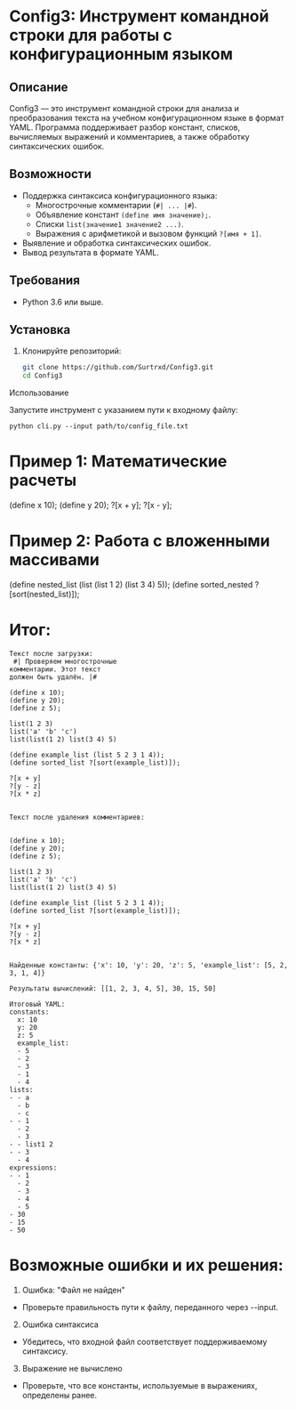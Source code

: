 # Config3: Инструмент командной строки для работы с конфигурационным языком

## Описание
Config3 — это инструмент командной строки для анализа и преобразования текста на учебном конфигурационном языке в формат YAML. Программа поддерживает разбор констант, списков, вычисляемых выражений и комментариев, а также обработку синтаксических ошибок.

## Возможности
- Поддержка синтаксиса конфигурационного языка:
  - Многострочные комментарии (`#| ... |#`).
  - Объявление констант `(define имя значение);`.
  - Списки `list(значение1 значение2 ...)`.
  - Выражения с арифметикой и вызовом функций `?[имя + 1]`.
- Выявление и обработка синтаксических ошибок.
- Вывод результата в формате YAML.

## Требования
- Python 3.6 или выше.

## Установка
1. Клонируйте репозиторий:
   ```bash
   git clone https://github.com/Surtrxd/Config3.git
   cd Config3

Использование

Запустите инструмент с указанием пути к входному файлу:

`python cli.py --input path/to/config_file.txt`


# Пример 1: Математические расчеты
(define x 10);
(define y 20);
?[x + y];
?[x - y];

# Пример 2: Работа с вложенными массивами
(define nested_list (list (list 1 2) (list 3 4) 5));
(define sorted_nested ?[sort(nested_list)]);


# Итог:

``` 
Текст после загрузки:
 #| Проверяем многострочные
комментарии. Этот текст
должен быть удалён. |#

(define x 10);
(define y 20);
(define z 5);

list(1 2 3)
list('a' 'b' 'c')
list(list(1 2) list(3 4) 5)

(define example_list (list 5 2 3 1 4));
(define sorted_list ?[sort(example_list)]);

?[x + y]
?[y - z]
?[x * z]


Текст после удаления комментариев:


(define x 10);
(define y 20);
(define z 5);

list(1 2 3)
list('a' 'b' 'c')
list(list(1 2) list(3 4) 5)

(define example_list (list 5 2 3 1 4));
(define sorted_list ?[sort(example_list)]);

?[x + y]
?[y - z]
?[x * z]


Найденные константы: {'x': 10, 'y': 20, 'z': 5, 'example_list': [5, 2, 3, 1, 4]}

Результаты вычислений: [[1, 2, 3, 4, 5], 30, 15, 50]

Итоговый YAML:
constants:
  x: 10
  y: 20
  z: 5
  example_list:
  - 5
  - 2
  - 3
  - 1
  - 4
lists:
- - a
  - b
  - c
- - 1
  - 2
  - 3
- - list1 2
- - 3
  - 4
expressions:
- - 1
  - 2
  - 3
  - 4
  - 5
- 30
- 15
- 50
 ```

# Возможные ошибки и их решения:

1. Ошибка: "Файл не найден"

- Проверьте правильность пути к файлу, переданного через --input.

2. Ошибка синтаксиса

- Убедитесь, что входной файл соответствует поддерживаемому синтаксису.

3. Выражение не вычислено

- Проверьте, что все константы, используемые в выражениях, определены ранее.


